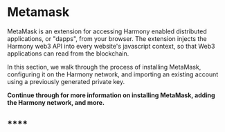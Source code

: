 # Metamask

MetaMask is an extension for accessing Harmony enabled distributed applications, or "dapps", from your browser. The extension injects the Harmony web3 API into every website's javascript context, so that Web3 applications can read from the blockchain.

In this section, we walk through the process of installing MetaMask, configuring it on the Harmony network, and importing an existing account using a previously generated private key.&#x20;

**Continue through for more information on installing MetaMask, adding the Harmony network, and more.**

## ****
